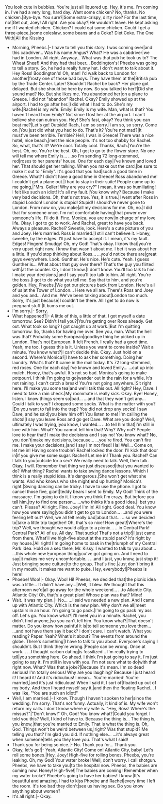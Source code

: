 You look cute in bubbles.
You're just all liquored up.
Hey, it's me. I'm coming in.
I've had a very long, hard day.
Want some chicken?
No, thanks. No chicken.|Bye-bye.
You sure?|Some extra-crispy, dirty rice?
For the last time, no!|Get out, Joey!
All right.
Are you okay?|He wouldn't leave.
He kept asking me if I wanted chicken.
Chicken?
I could eat some chicken.
Could I get a three-piece,|some coleslaw, some beans and a Coke?
Diet Coke.
The One With|All the Kissing
- Morning, Pheebs.|- I have to tell you this story.
I was coming over|and this cabdriver...
Was his name Angus?
What?
He was a cabdriver|we had in London.
All right. Anyway...
What was that pub he took us to?
The Wheat Sheaf!
And they had that beer...
Boddington's!
Pheebs was going to tell a story.
So, he had a really funny hat.
I don't want to talk about it.
Hey Ross!
Boddington's!
Oh, man!
I'd walk back to London for another|frosty one of those bad boys.
They have them at the|British pub by the Trade Center.
Later!
Shouldn't Rachel be back?
Her plane got delayed.
But she should be here by now.
So you talked to her?|Did she sound mad?
No. But she likes me.
You abandoned her|on a plane to Greece.
I did not "abandon" Rachel. Okay?
Emily showed up at the airport.
I had to go after her.|I did what I had to do.
She's my wife.|Rachel is my wife.
Emily!
Emily is my wife.
Man, what is that?
You haven't heard from Emily?
Not since I lost her at the airport.
I can't believe she can outrun you.
Hey! She's fast, okay?
You think you can beat me?|Let's go! Outside!
Rach, I am so sorry.|I am so, so sorry.
Come on.|You just did what you had to do.
That's it? You're not mad?|It must've been terrible.
Terrible? Hell, I was in Greece!
There was a nice hotel, nice beach,|met the nice people.
It's not too shabby for Rachel.
So, what, that's it?
We're cool. Totally cool.
Thanks, Rach.|You're the best.
Oh, no. You're the best.
Oh, I got to go to the flower store.
No one will tell me where Emily is...
...so I'm sending 72 long-stemmed, red|roses to her parents' house.
One for each day|I've known and loved her.
That should get her talking.
When you make out the card,|be sure to make it out to "Emily".
It's good that you had|such a good time in Greece.
What?
I didn't have a good time in Greece!
Ross abandoned me!
I couldn't get a plane out.|I had to stay in their suite!
People came up to me going,|"Mrs. Geller! Why are you cry?"
I mean, it was so humiliating!
I felt like such an idiot!
It's all my fault.|You know why?
Because I make very bad decisions.
Oh, that's not true.
Yes, it is true.|I went after Ross in stupid London!
London is stupid! Stupid!
I should've never gone to London.
From now on, you make|all my decisions for me.
Oh, no.|I did that for someone once.
I'm not comfortable having|that power over someone's life.
I'll do it.
Fine. Monica, you are now|in charge of my love life.
Okay. I got to go to work.
And Rachel, great to have you back.
Always a pleasure.
Rachel? Sweetie, look.
Here's a cute picture of you and Joey.
He's married.
Ross is married.|I still can't believe it.
Honey, sweetie, by the edges.
I'll just have to accept it.
I mean, it's my fault.
Edges! Fingers! Smudgy!
Oh, my God!
That's okay. I know that|you're very upset right now.
I know that wasn't about me.
I bet it was about her a little.
If you'd stop thinking about Ross...
...you'd notice there are|great guys everywhere.
Look. Gunther.
He's nice. He's cute.
Yeah. I guess Gunther is...
What about that guy over there?
That's the guy you flirted with|at the counter.
Oh, I don't know.|I don't know.
You'll too talk to him.
I make your decisions,|and I say you'll too talk to him.
All right.
You're the boss.|I got to do what you tell me.
Say that to him, and you're golden.
Hey, Pheebs.|We got our pictures back from London.
Here's all of us|at the Tower of London...
Here we all are.
There's Ross and Joey and you and...
And me.
We've been talking about|London too much.
Sorry, it's just because|I couldn't be there.
All I get to do now is pregnant stuff.|It bums me out.
- I'm sorry.|- Sorry.
- What happened?|- A little of this, a little of that.
I got myself a date tomorrow.
See? Didn't I tell you?|You're getting over Ross already.
Get out.
What took so long?
I got caught up at work.|But I'm quitting tomorrow.
So, thanks for having me over.
See you, man.
What the hell was that?
Probably some European|goodbye thing he picked up in London.
That's not European.
It felt French.
I really had a good time.
Yeah, me too.
I guess this is it.
Unless you want to come inside?
Wait a minute. You know what?|I can't decide this.
Okay. Just hold on a second.
Where's Monica?|I have to ask her something.
Doing her laundry.
What's that?
It came in the mail today.
It's 72 long-stemmed, red roses.
One for each day|I've known and loved Emily...
...cut up into mulch.
Honey, that's awful.
It's not so bad.
Monica's going to make potpourri.
I think I'm going to go|wander out in the rain for a while.
It's not raining.
I can't catch a break!
You're not going anywhere.|Sit right here.
I'll make you some tea|and we'll talk this out.
All right?
Hey, Dave.
I need to take a rain check.|My roommate is really sick.
Okay. Bye!
Honey, listen.
I know things seem so|bad...
...and that they won't get any...
Could I talk to you?
I dropped some socks.
What is the matter with you?|Do you want to fall into the trap?
You did not drop any socks!
I saw Dave, and he said|you blew him off!
You listen to me!
I'm calling the shots!|I say you leave Ross and go get Dave.
What are you doing?
Well, ultimately I was trying,|you know, I wanted...
...to tell him that|I'm still in love with him.
What? You cannot tell him that!
Why? Why not?
People love to hear that!
I make the decisions and I say no!
You know what? No, you don't|make my decisions, because...
...you're fired.
You can't fire me.
I make your decisions,|and I say I'm not fired! Ha!
Well...
Come on, let me in!
Having some trouble?
Rachel locked the door.
I'll kick that door in|if you give me some sugar.
Rachel! Let me in!
Thank you.
Rachel? Can I talk to you|outside for a sec?
We really need to talk.
Well, then talk.
Okay, I will.
Remember that thing we just discussed|that you wanted to do?
What thing?
Rachel wants to take|swing dance lessons.
Which I think is a really stupid idea.
It's dangerous.|She won't get what she wants.
And who knows who she might|end up hurting?
Monica's right.|Swing dancing can be tricky.
I have to use the phone.
I got to cancel those five, giant|teddy bears I sent to Emily.
My God! Think of the massacre.
I'm going to do it.
I know you think I'm crazy.
But before you tell him,|try to find one person...
...who thinks it's a good idea.|I bet you can't.
Please?
All right. Fine.
Joey! I'm in!
All right. Good deal.
You know how you were saying|you didn't get to go to London...
...and you were feeling left out?
Well, we all felt really bad|about that...
...so we decided to|take a little trip together!
Oh, that's so nice!
How great!|Where's the trip?
Well, we thought we would all|go to a picnic...
...in Central Park!
Central Park?
All of us. All day.
That sucks!
That's not a trip!|I just came from there.
What'll we high-five about|at the stupid park?
It's right by my house.|All right!
I'm going home to bask in the|triumph of my Central Park idea.
Hold on a sec there, Mr. Kissy.
I wanted to talk to you about...
...this whole new European thing|you've got going on.
And I need to say|it makes me very uncomfortable...
...and I just, you know, just stop it!
Just bringing some culture|to the group.
That's fine.|Just don't bring it in my mouth.
It makes me want to puke.
Hey, everybody!|Pheebs is here!
- Phoebe! Woo!|- Okay. Woo! Hi!
Pheebs, we decided that|the picnic idea was a little...
It didn't have any...|Well, it blew.
We thought that this afternoon we'd|all go away for the whole weekend...
...to Atlantic City.
Atlantic City! Oh, that's|a great plan! Whose plan was that?
Mine!
- Wait. It was my plan.|- No...
...I said we needed a new plan.
And I came up with Atlantic City.
Which is the new plan.
Why don't we all|meet upstairs in an hour.
I'm going to go pack.|I'm going to go pack my ass off.
Let's go.
You know what?|I'll meet you in a minute.
Rachel, you didn't find anyone,|so you can't tell him.
You know what?|That doesn't matter.
Do you know how painful it is|to tell someone you love them...
...and not have them say it back?
I don't care.
I can't watch.
What you reading?
Paper.
Yeah? What's it about?
The events from around the globe.
There's something|I have to talk to you about.
Everyone's saying I shouldn't.
But I think they're wrong.|People can be wrong.
Once at work...
...I thought carbon dating|is fossilized...
I'm really trying to tell|you something here.
Go ahead.
I think I'm just going to say it.
I'm just going to say it.
I'm still in love with you.
I'm not sure what to do|with that right now.
What? Was that a joke?|Because it's mean.
I'm so dead serious!
I'm totally serious!
Why are you laughing?
Because I just heard it!
I heard it! And it's ridiculous!
I mean...
You're married!
You're married,|and it's just ridiculous!
When I said it, I sort of|floated up out of my body.
And then I heard myself say it,|and then the floating Rachel...
I was like, "You are such an idiot!"
- Well, I am married.|- I know.
Though I haven't spoken to her|since the wedding.
I'm sorry. That's not funny.
Actually, it kind of is.
My wife won't return my calls.
I don't know where my wife is.
"Hey, Ross! Where's the missus?"|"Don't know!"
Oh, God!
You know what?|Could you forget I told you this?
Well, I kind of have to.
Because the thing is...
The thing is, you know,|that you're married to Emily.
That is what the thing is.
Oh, God.
Things won't be weird between us,|right? Was that stupid?
Me telling you that?
I'm glad you did.
If nothing else...
...it's always great when someone|tells you they love you.
That's what I said!
- Thank you for being so nice.|- No. Thank you for...
Thank you.
- Okay, let's go!|- Yeah, Atlantic City!
Come on!
Atlantic City, baby!
Let's roll some bones.|Hey, Joey!
High-five for rolling bones.
Pheebs, you're leaking.
Oh, my God! Your water broke!
Well, don't worry. I call shotgun.
Pheebs, we have to take you|to the hospital now.
Pheebs, the babies are coming now.
Honey! High-five!|The babies are coming!
Remember when my water broke?
Phoebe's going to have her babies!
I know.|It's beautiful and amazing.
I had to kiss Phoebe and Rachel|every time I left the room.
It's too bad they didn't|see us having sex.
Do you know anything about women?
- It's all right.|- Okay.